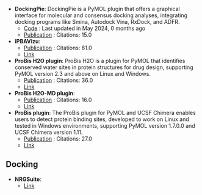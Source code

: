 - **DockingPie**: DockingPie is a PyMOL plugin that offers a graphical interface for molecular and consensus docking analyses, integrating docking programs like Smina, Autodock Vina, RxDock, and ADFR.
	- [Code](https://github.com/paiardin/DockingPie) : Last updated in May 2024, 0 months ago
	- [Publication](https://doi.org/10.1093/bioinformatics/btac452) : Citations: 15.0
- **iPBAVizu**: 
	- [Publication](https://doi.org/10.1093/nar/gkr333) : Citations: 81.0
	- [Link](https://www.dsimb.inserm.fr/dsimb_tools/iPBAVizu/)
- **ProBis H2O plugin**: ProBis H2O is a plugin for PyMOL that identifies conserved water sites in protein structures for drug design, supporting PyMOL version 2.3 and above on Linux and Windows.
	- [Publication](doi:10.1021/acs.jcim.7b00443) : Citations: 36.0
	- [Link](http://insilab.org/probis-h2o/)
- **ProBis H2O-MD plugin**: 
	- [Publication](https://doi.org/10.1021/acsmedchemlett.9b00651) : Citations: 16.0
	- [Link](http://insilab.org/probis-h2o-md/)
- **ProBis plugin**: The ProBis plugin for PyMOL and UCSF Chimera enables users to detect protein binding sites, developed to work on Linux and tested in Windows environments, supporting PyMOL version 1.7.0.0 and UCSF Chimera version 1.11.
	- [Publication](https://doi.org/10.1021/acs.jmedchem.6b01277) : Citations: 27.0
	- [Link](http://insilab.org/probis-plugin/)

## **Docking**
- **NRGSuite**: 
	- [Link](http://biophys.umontreal.ca/nrg/resources.html)
